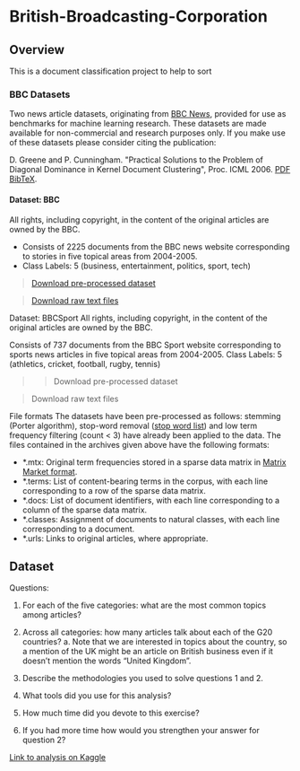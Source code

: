 # British-Broadcasting-Corporation

## Overview

This is a document classification project to help to sort 



### BBC Datasets
Two news article datasets, originating from [BBC News](http://mlg.ucd.ie/datasets/bbc.html), provided for use as benchmarks for machine learning research.
These datasets are made available for non-commercial and research purposes only. If you make use of these datasets please consider citing the publication:

D. Greene and P. Cunningham. "Practical Solutions to the Problem of Diagonal Dominance in Kernel Document Clustering", Proc. ICML 2006. [PDF](http://mlg.ucd.ie/files/publications/greene06icml.pdf) [BibTeX](http://mlg.ucd.ie/files/bib/greene06icml.bib).


#### Dataset: BBC
All rights, including copyright, in the content of the original articles are owned by the BBC.

- Consists of 2225 documents from the BBC news website corresponding to stories in five topical areas from 2004-2005.
- Class Labels: 5 (business, entertainment, politics, sport, tech)


> [Download pre-processed dataset](http://mlg.ucd.ie/files/datasets/bbc.zip)

> [Download raw text files](http://mlg.ucd.ie/files/datasets/bbc-fulltext.zip)


Dataset: BBCSport
All rights, including copyright, in the content of the original articles are owned by the BBC.

Consists of 737 documents from the BBC Sport website corresponding to sports news articles in five topical areas from 2004-2005.
Class Labels: 5 (athletics, cricket, football, rugby, tennis)
>> Download pre-processed dataset

> Download raw text files


File formats
The datasets have been pre-processed as follows: stemming (Porter algorithm), stop-word removal ([stop word list](http://mlg.ucd.ie/files/datasets/stopwords.txt)) and low term frequency filtering (count < 3) have already been applied to the data. The files contained in the archives given above have the following formats:


- *.mtx: Original term frequencies stored in a sparse data matrix in [Matrix Market format](http://math.nist.gov/MatrixMarket/index.html).
- *.terms: List of content-bearing terms in the corpus, with each line corresponding to a row of the sparse data matrix.
- *.docs: List of document identifiers, with each line corresponding to a column of the sparse data matrix. 
-  *.classes: Assignment of documents to natural classes, with each line corresponding to a document. 
- *.urls: Links to original articles, where appropriate. 


## Dataset

Questions:
1.	For each of the five categories: what are the most common topics among articles?
2.	Across all categories: how many articles talk about each of the G20 countries?
a.	Note that we are interested in topics about the country, so a mention of the UK might be an article on British business even if it doesn’t mention the words “United Kingdom”.

3.	Describe the methodologies you used to solve questions 1 and 2.
4.	What tools did you use for this analysis?
5.	How much time did you devote to this exercise?
6.	If you had more time how would you strengthen your answer for question 2?


[Link to analysis on Kaggle](https://www.kaggle.com/code/fagbamigbekehinde/bbc-category)

